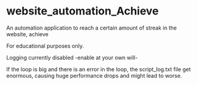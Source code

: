 # website_automation_Achieve

An automation application to reach a certain amount of streak in the website, achieve

For educational purposes only.

Logging currently disabled -enable at your own will-

If the loop is big and there is an error in the loop, the script_log.txt file get enormous, causing huge performance drops and might lead to worse.
